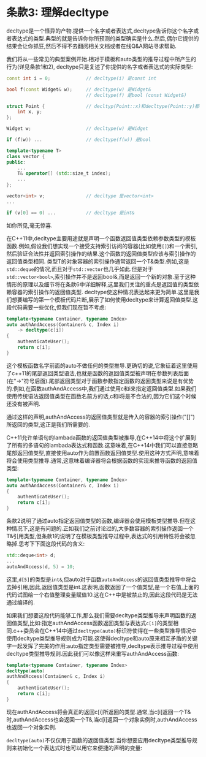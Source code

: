 # 条款3: 理解decltype

decltype是一个怪异的产物.提供一个名字或者表达式,decltype告诉你这个名字或者表达式的类型.典型的就是告诉你你所预测的类型确实是什么.然后,偶尔它提供的结果会让你抓狂,然后不得不去翻阅相关文档或者在线Q&A网站寻求帮助.

我们将从一些常见的典型案例开始.相对于模板和auto类型的推导过程中所产生的行为(详见条款1和2),
decltype只是复述了你提供的名字或者表达式的实际类型:

``` cpp
const int i = 0;             // decltype(i) 是const int

bool f(const Widget& w);     // decltype(w) 是Widget&
                             // decltype(f) 是bool (const Widget&)

struct Point {               // decltyp(Point::x)和decltype(Point::y)都是int
	int x, y;
};

Widget w;                    // decltype(w) 是Widget

if (f(w)) ...                // decltype(f(w)) 是bool

template<typename T>
class vector {
public:
	...
	T& operator[] (std::size_t index);
	...
};

vector<int> v;               // decltype 是vector<int>
...

if (v[0] == 0) ...           // decltype 是int&
```
如你所见,毫无惊喜.

在C++11中,decltype主要用途就是声明一个函数返回值类型依赖参数类型的模板函数.例如,假设我们想实现一个接受支持索引访问的容器(比如使用`[]`)和一个索引,然后验证合法性并返回索引操作的结果.这个函数的返回值类型应该与索引操作的返回值类型相同.
类型T的对象容器的索引操作通常返回一个T&类型.例如,这是`std::deque`的情况,而且对于`std::vector`也几乎如此.但是对于`std::vector<bool>`,索引操作并不是返回bool&,而是返回一个新的对象.至于这种情形的原理以及细节将在条款6中详细解释,这里我们关注的重点是返回值的类型依赖容器的索引操作的返回值类型.
decltype使这种情况表达起来更为简单.这里是我们想要编写的第一个模板代码片断,展示了如何使用decltype来计算返回值类型.这段代码需要一些优化,但我们现在暂不考虑:
``` cpp
template<typename Container, typename Index>
auto authAndAccess(Container& c, Index i)
	-> decltype(c[i])
{
	authenticateUser();
	return c[i];
}
```
这个模板函数名字前面的auto不做任何的类型推导.更确切的说,它象征着这里使用了c++11的尾部返回类型语法,也就是函数的返回值类型被声明在参数列表后面(在"->"符号后面).尾部返回类型对于函数参数指定函数的返回类型来说是有优势的.例如,在函数authAndAccess中,我们通过使用c和i来指定返回值类型.如果我们使用传统语法返回值类型在函数名前方的话,c和i将是不合法的,因为它们这个时候还没有被声明.

通过这样的声明,authAndAccess的返回值类型就是传入的容器的索引操作("[]")所返回的类型,这正是我们所需要的.

C++11允许单语句的lambada函数的返回值类型被推导,在C++14中将这个扩展到了所有的多语句的lambada表达式和函数.这意味着,在C++14中我们可以直接忽略尾部返回值类型,直接使用auto作为前置函数返回值类型.使用这种方式声明,意味着将会使用类型推导.通常,这意味着编译器将会根据函数的实现来推导函数的返回值类型:
``` cpp
template<typename Container, typename Index>
auto authAndAccess(Container& c, Index i)
{
	authenticateUser();
	return c[i];
}
```
条款2说明了通过auto指定返回值类型的函数,编译器会使用模板类型推导.但在这种情况下,这是有问题的.正如我们之前讨论过的,大多数容器的索引操作返回一个T&引用类型,但条款1的说明了在模板类型推导过程中,表达式的引用特性将会被忽略掉.思考下下面这段代码的含义:
``` cpp
std::deque<int> d;
... 
autoAndAccess(d, 5) = 10;
```
这里,`d[5]`的类型是`int&`,但auto对于函数`autoAndAccess`的返回值类型推导中将会去掉引用,因此,返回值类型是int.这表明,函数返回了一个值类型,是一个右值,上面的代码试图给一个右值整理变量赋值10.这在C++中是被禁止的,因此这段代码是无法通过编译的.

如果我们想要这段代码能够工作,那么我们需要decltype类型推导来声明函数的返回值类型,比如:指定authAndAccess函数返回类型与表达式`c[i]`的类型相同.c++委员会在C++14中通过`decltype(auto)`标识符使得在一些类型推导情况中使用decltype类型推导规则成为可能.这使得decltype和auto原来相互矛盾的关键字一起发挥了完美的作用:auto指定类型需要被推导,decltype表示推导过程中使用decltype类型推导规则.因此我们可以像这样来重写authAndAccess函数:
``` cpp
template<typename Container, typename Index>
decltype(auto)
authAndAccess(Container& c, Index i)
{
	authenticateUser();
	return c[i];
}
```
现在authAndAccess将会真正的返回c[i]所返回的类型.通常,当c[i]返回一个T&时,authAndAccess也会返回一个T&,当c[i]返回一个对象实例时,authAndAccess也返回一个对象实例.

`decltype(auto)`不仅仅用于函数的返回值类型.当你想要应用decltype类型推导规则来初始化一个表达式时也可以用它来便捷的声明的变量:
